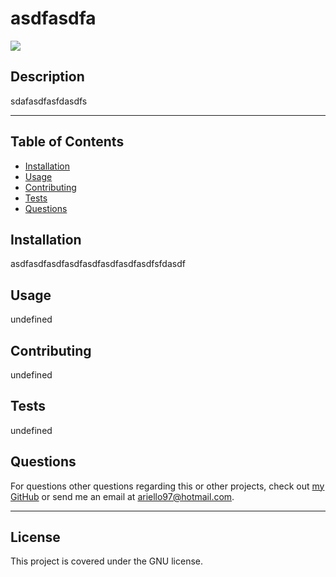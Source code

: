# asdfasdfa

![](https://img.shields.io/badge/license-GNU-blue/)

## Description

sdafasdfasfdasdfs

---

## Table of Contents

* [Installation](#installation)
* [Usage](#usage)
* [Contributing](#contributing)
* [Tests](#tests)
* [Questions](#question)

## Installation

asdfasdfasdfasdfasdfasdfasdfasdfsfdasdf

## Usage

undefined

## Contributing

undefined

## Tests

undefined

## Questions

For questions other questions regarding this or other projects, check out [my GitHub](github.com/ariellongoria) or send me an email at ariello97@hotmail.com.

---
## License

This project is covered under the GNU license.


